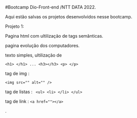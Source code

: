 #Bootcamp Dio-Front-end /NTT DATA 2022.

Aqui estão salvas os projetos desenvolvidos nesse bootcamp.

Projeto 1:

Pagina html com ultilização de tags semânticas.

pagina evolução dos computadores.

texto simples, ultilização de

 ```<h1> </h1> ... <h3></h3> <p> </p> ```

 tag de img :

 ```<img src="" alt="" />```

 tag de listas :
 ``` <ul> <li> </li> </ul>```

 tag de link :
```<a href=""></a>```


.



